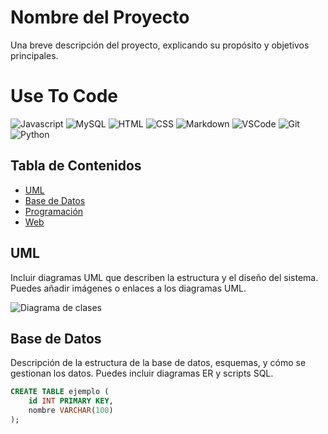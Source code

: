 # Nombre del Proyecto

Una breve descripción del proyecto, explicando su propósito y objetivos principales.

# Use To Code

![Javascript](https://img.shields.io/badge/Javascript-F0DB4F?style=for-the-badge&labelColor=black&logo=javascript&logoColor=F0DB4F)
![MySQL](https://img.shields.io/badge/-MYSQL-61DBFB?style=for-the-badge&labelColor=black&logo=MYSQL&logoColor=61DBFB)
![HTML](https://img.shields.io/badge/HTML5-E34F26?style=for-the-badge&logo=html5&logoColor=white)
![CSS](https://img.shields.io/badge/CSS-1572B6?style=for-the-badge&logo=css&logoColor=white)
![Markdown](https://img.shields.io/badge/Markdown-000000?style=for-the-badge&logo=markdown&logoColor=white)
![VSCode](https://img.shields.io/badge/Visual_Studio-0078d7?style=for-the-badge&logo=visual%20studio&logoColor=white)
![Git](https://img.shields.io/badge/Git-F05032?style=for-the-badge&logo=git&logoColor=white)
![Python](https://img.shields.io/badge/Python_-092749?style=for-the-badge&logo=Python&logoColor=06B6D4&labelColor=000000)

## Tabla de Contenidos

- [UML](/M5)
- [Base de Datos](#base-de-datos)
- [Programación](#programación)
- [Web](#web)

## UML

Incluir diagramas UML que describen la estructura y el diseño del sistema. Puedes añadir imágenes o enlaces a los diagramas UML.

![Diagrama de clases](readmeImg/imgae.png)

## Base de Datos

Descripción de la estructura de la base de datos, esquemas, y cómo se gestionan los datos. Puedes incluir diagramas ER y scripts SQL.

```sql
CREATE TABLE ejemplo (
    id INT PRIMARY KEY,
    nombre VARCHAR(100)
);
